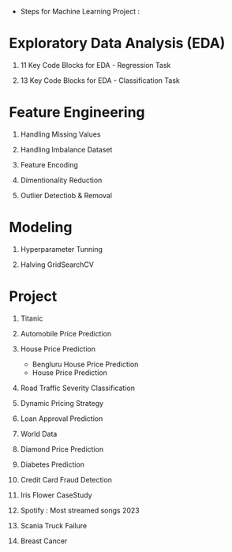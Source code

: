 * Steps for Machine Learning Project :

# Exploratory Data Analysis (EDA)

1. 11 Key Code Blocks for EDA - Regression Task

2. 13 Key Code Blocks for EDA - Classification Task

# Feature Engineering

1. Handling Missing Values

2. Handling Imbalance Dataset

3. Feature Encoding

4. Dimentionality Reduction

5. Outlier Detectiob & Removal

# Modeling

1. Hyperparameter Tunning

2. Halving GridSearchCV

# Project

1. Titanic

2. Automobile Price Prediction

3. House Price Prediction 
    * Bengluru House Price Prediction
    * House Price Prediction

4. Road Traffic Severity Classification

5. Dynamic Pricing Strategy

6. Loan Approval Prediction

7. World Data

8. Diamond Price Prediction

9. Diabetes Prediction

10. Credit Card Fraud Detection

11. Iris Flower CaseStudy

12. Spotify : Most streamed songs 2023

13. Scania Truck Failure

14. Breast Cancer